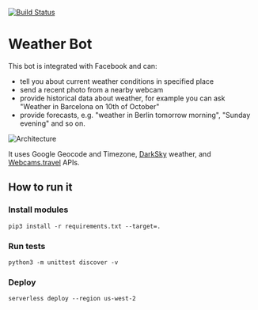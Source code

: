 [![Build Status](https://travis-ci.org/manhhoang/learn-amazon-lex.svg?branch=master)](https://travis-ci.org/manhhoang/learn-amazon-lex)

# Weather Bot

This bot is integrated with Facebook and can: 
 - tell you about current weather conditions in specified place
 - send a recent photo from a nearby webcam
 - provide historical data about weather, for example you can ask "Weather in Barcelona on 10th of October"
 - provide forecasts, e.g. "weather in Berlin tomorrow morning", "Sunday evening" and so on.

![Architecture](https://user-images.githubusercontent.com/1462574/27773400-18ac110e-5f79-11e7-9530-46af85fc304a.png)

It uses Google Geocode and Timezone, [DarkSky](https://darksky.net/dev/) weather, and [Webcams.travel](https://www.webcams.travel/api/) APIs.

## How to run it

### Install modules

```
pip3 install -r requirements.txt --target=.
```

### Run tests
```
python3 -m unittest discover -v
```

### Deploy

```
serverless deploy --region us-west-2
```
